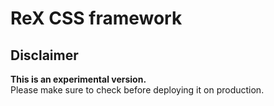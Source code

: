 # ReX CSS framework

## Disclaimer
**This is an experimental version.**  
Please make sure to check before deploying it on production.
